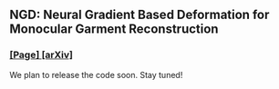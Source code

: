 ## NGD: Neural Gradient Based Deformation for Monocular Garment Reconstruction
### [ [Page] ](https://astonishingwolf.github.io/paper_pages/NGD/)  [ [arXiv] ](https://arxiv.org/pdf/1904.01786)  

We plan to release the code soon. Stay tuned!
